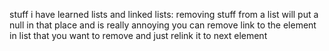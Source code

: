 stuff i have learned
lists and linked lists:
removing stuff from a list will put a null in that place and is really annoying
you can remove link to the element in list that you want to remove and just relink it to next element
